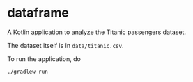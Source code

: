 # dataframe

A Kotlin application to analyze the Titanic passengers dataset.

The dataset itself is in `data/titanic.csv`.

To run the application, do

    ./gradlew run
